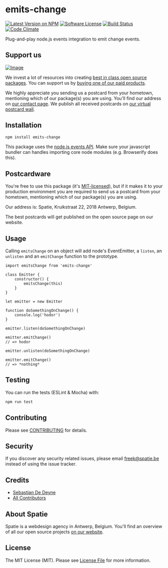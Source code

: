 # emits-change

[![Latest Version on NPM](https://img.shields.io/npm/v/emits-change.svg?style=flat-square)](https://npmjs.com/package/emits-change)
[![Software License](https://img.shields.io/badge/license-MIT-brightgreen.svg?style=flat-square)](LICENSE.md)
[![Build Status](https://img.shields.io/travis/spatie/emits-change.svg?style=flat-square)](https://travis-ci.org/spatie/emits-change)
[![Code Climate](https://img.shields.io/codeclimate/github/spatie/emits-change.svg?style=flat-square)](https://img.shields.io/codeclimate/github/spatie/emits-change.svg)

Plug-and-play node.js events integration to emit change events.

## Support us

[![Image](https://github-ads.s3.eu-central-1.amazonaws.com/emits-change.jpg)](https://spatie.be/github-ad-click/emits-change)

We invest a lot of resources into creating [best in class open source packages](https://spatie.be/open-source). You can support us by [buying one of our paid products](https://spatie.be/open-source/support-us).

We highly appreciate you sending us a postcard from your hometown, mentioning which of our package(s) you are using. You'll find our address on [our contact page](https://spatie.be/about-us). We publish all received postcards on [our virtual postcard wall](https://spatie.be/open-source/postcards).

## Installation

```bash
npm install emits-change
```

This package uses the [node.js events API](https://nodejs.org/api/events.html). Make sure your javascript bundler can handles importing core node modules (e.g. Browserify does this).

## Postcardware

You're free to use this package (it's [MIT-licensed](LICENSE.md)), but if it makes it to your production environment you are required to send us a postcard from your hometown, mentioning which of our package(s) you are using.

Our address is: Spatie, Kruikstraat 22, 2018 Antwerp, Belgium.

The best postcards will get published on the open source page on our website.

## Usage

Calling `emitsChange` on an object will add node's EventEmitter, a `listen`, an `unlisten` and an `emitChange` function to the prototype.

```es6
import emitsChange from 'emits-change'

class Emitter {
    constructor() {
        emitsChange(this)
    }
}

let emitter = new Emitter

function doSomethingOnChange() {
    console.log('hodor')
}

emitter.listen(doSomethingOnChange)

emitter.emitChange()
// => hodor

emitter.unlisten(doSomethingOnChange)

emitter.emitChange()
// => *nothing*
```

## Testing

You can run the tests (ESLint & Mocha) with:

```bash
npm run test
```

## Contributing

Please see [CONTRIBUTING](CONTRIBUTING.md) for details.

## Security

If you discover any security related issues, please email [freek@spatie.be](mailto:freek@spatie.be) instead of using the issue tracker.

## Credits

- [Sebastian De Deyne](https://github.com/sebastiandedeyne)
- [All Contributors](../../contributors)

## About Spatie

Spatie is a webdesign agency in Antwerp, Belgium. You'll find an overview of all our open source projects [on our website](https://spatie.be/opensource).

## License

The MIT License (MIT). Please see [License File](LICENSE.md) for more information.
